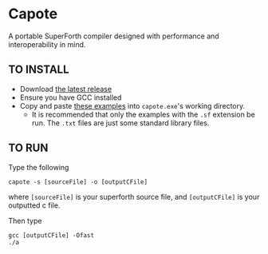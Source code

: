 # Capote
A portable SuperForth compiler designed with performance and interoperability in mind.

## TO INSTALL
- Download [the latest release](https://github.com/TheRealMichaelWang/Capote/releases/download/1.0/capote.exe)
- Ensure you have GCC installed
- Copy and paste [these examples](https://github.com/TheRealMichaelWang/Capote/tree/main/examples) into `capote.exe`'s working directory.
  - It is recommended that only the examples with the `.sf` extension be run. The `.txt` files are just some standard library files.

## TO RUN
Type the following
```
capote -s [sourceFile] -o [outputCFile]
```
where `[sourceFile]` is your superforth source file, 
and `[outputCFile]` is your outputted c file.

Then type
```
gcc [outputCFile] -Ofast
./a
```
